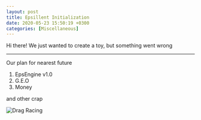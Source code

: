 ```yaml
---
layout: post
title: Epsillent Initialization
date: 2020-05-23 15:50:19 +0300 
categories: [Miscellaneous]
---
```


Hi there! We just wanted to create a toy, but something went wrong
***
Our plan for nearest future

1. EpsEngine v1.0
2. G.E.O
3. Money

and other crap

![Drag Racing](https://www.ferra.ru/thumb/500x0/filters:quality(75)/imgs/2018/11/26/19/2762602/55cff2a7030b9de71f649cea68ec413e768a920c.jpg)